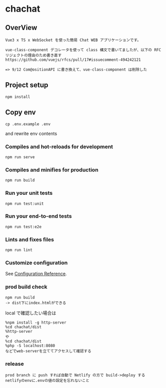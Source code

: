 # chachat

## OverView

```
Vue3 x TS x WebSocket を使った簡易 Chat WEB アプリケーションです。

vue-class-component デコレータを使って class 構文で書いてましたが、以下の RFC リジェクトの理由のため書き直す
https://github.com/vuejs/rfcs/pull/17#issuecomment-494242121

=> 9/12 Com@ositionAPI に書き換えて、vue-class-component は削除した
```

## Project setup

```
npm install
```

## Copy env

```
cp .env.example .env
```

and rewrite env contents

### Compiles and hot-reloads for development

```
npm run serve
```

### Compiles and minifies for production

```
npm run build
```

### Run your unit tests

```
npm run test:unit
```

### Run your end-to-end tests

```
npm run test:e2e
```

### Lints and fixes files

```
npm run lint
```

### Customize configuration

See [Configuration Reference](https://cli.vuejs.org/config/).

### prod build check

```
npm run build
-> dist下にindex.htmlができる
```

local で確認したい場合は

```
%npm install -g http-server
%cd chachat/dist
%http-server
や
%cd chachat/dist
%php -S localhost:8080
などでweb-serverを立ててアクセスして確認する
```

### release

```
prod branch に push すれば自動で Netlify の方で build->deploy する
netlifyのenvに.envの値の設定を忘れないこと
```
